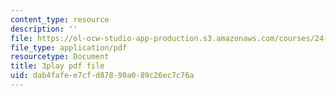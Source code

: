 ```yaml
---
content_type: resource
description: ''
file: https://ol-ocw-studio-app-production.s3.amazonaws.com/courses/24-912-black-matters-introduction-to-black-studies-spring-2017/dab4fafee7cfd87890a089c26ec7c76a_yqE5O1ef1wY.pdf
file_type: application/pdf
resourcetype: Document
title: 3play pdf file
uid: dab4fafe-e7cf-d878-90a0-89c26ec7c76a
---
```

